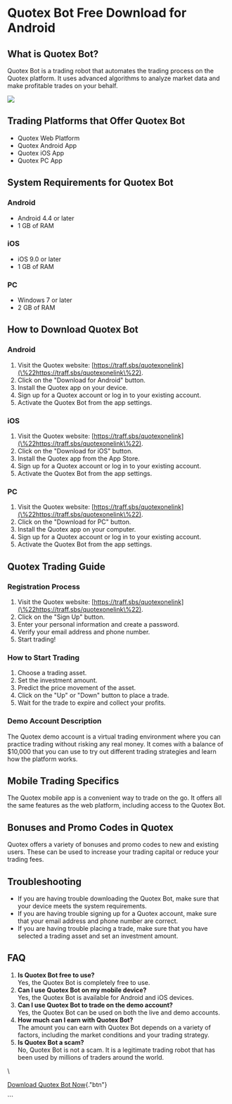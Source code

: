 # Quotex Bot Free Download for Android

## What is Quotex Bot?

Quotex Bot is a trading robot that automates the trading process on the
Quotex platform. It uses advanced algorithms to analyze market data and
make profitable trades on your behalf.

[![](https://static.quotex.io/files/1_en/300_250.jpg)](https://traff.sbs/brokerqxsignupf)

## Trading Platforms that Offer Quotex Bot

-   Quotex Web Platform
-   Quotex Android App
-   Quotex iOS App
-   Quotex PC App

## System Requirements for Quotex Bot

### Android

-   Android 4.4 or later
-   1 GB of RAM

### iOS

-   iOS 9.0 or later
-   1 GB of RAM

### PC

-   Windows 7 or later
-   2 GB of RAM

## How to Download Quotex Bot

### Android

1.  Visit the Quotex website:
    [https://traff.sbs/quotexonelink](\%22https://traff.sbs/quotexonelink\%22).
2.  Click on the "Download for Android" button.
3.  Install the Quotex app on your device.
4.  Sign up for a Quotex account or log in to your existing account.
5.  Activate the Quotex Bot from the app settings.

### iOS

1.  Visit the Quotex website:
    [https://traff.sbs/quotexonelink](\%22https://traff.sbs/quotexonelink\%22).
2.  Click on the "Download for iOS" button.
3.  Install the Quotex app from the App Store.
4.  Sign up for a Quotex account or log in to your existing account.
5.  Activate the Quotex Bot from the app settings.

### PC

1.  Visit the Quotex website:
    [https://traff.sbs/quotexonelink](\%22https://traff.sbs/quotexonelink\%22).
2.  Click on the "Download for PC" button.
3.  Install the Quotex app on your computer.
4.  Sign up for a Quotex account or log in to your existing account.
5.  Activate the Quotex Bot from the app settings.

## Quotex Trading Guide

### Registration Process

1.  Visit the Quotex website:
    [https://traff.sbs/quotexonelink](\%22https://traff.sbs/quotexonelink\%22).
2.  Click on the "Sign Up" button.
3.  Enter your personal information and create a password.
4.  Verify your email address and phone number.
5.  Start trading!

### How to Start Trading

1.  Choose a trading asset.
2.  Set the investment amount.
3.  Predict the price movement of the asset.
4.  Click on the "Up" or "Down" button to place a trade.
5.  Wait for the trade to expire and collect your profits.

### Demo Account Description

The Quotex demo account is a virtual trading environment where you can
practice trading without risking any real money. It comes with a balance
of \$10,000 that you can use to try out different trading strategies and
learn how the platform works.

## Mobile Trading Specifics

The Quotex mobile app is a convenient way to trade on the go. It offers
all the same features as the web platform, including access to the
Quotex Bot.

## Bonuses and Promo Codes in Quotex

Quotex offers a variety of bonuses and promo codes to new and existing
users. These can be used to increase your trading capital or reduce your
trading fees.

## Troubleshooting

-   If you are having trouble downloading the Quotex Bot, make sure that
    your device meets the system requirements.
-   If you are having trouble signing up for a Quotex account, make sure
    that your email address and phone number are correct.
-   If you are having trouble placing a trade, make sure that you have
    selected a trading asset and set an investment amount.

## FAQ

1.  **Is Quotex Bot free to use?**\
    Yes, the Quotex Bot is completely free to use.
2.  **Can I use Quotex Bot on my mobile device?**\
    Yes, the Quotex Bot is available for Android and iOS devices.
3.  **Can I use Quotex Bot to trade on the demo account?**\
    Yes, the Quotex Bot can be used on both the live and demo accounts.
4.  **How much can I earn with Quotex Bot?**\
    The amount you can earn with Quotex Bot depends on a variety of
    factors, including the market conditions and your trading strategy.
5.  **Is Quotex Bot a scam?**\
    No, Quotex Bot is not a scam. It is a legitimate trading robot that
    has been used by millions of traders around the world.

\

[Download Quotex Bot
Now](\%22https://traff.sbs/quotexonelink\%22){."btn"}

\`\`\`

